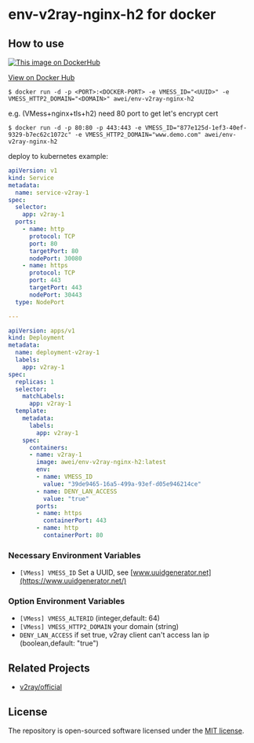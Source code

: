 # env-v2ray-nginx-h2 for docker
## How to use
[![This image on DockerHub](https://img.shields.io/docker/pulls/awei/env-v2ray-nginx-h2.svg)](https://hub.docker.com/r/awei/env-v2ray-nginx-h2/)

[View on Docker Hub](https://hub.docker.com/r/awei/env-v2ray-nginx-h2)

```shell
$ docker run -d -p <PORT>:<DOCKER-PORT> -e VMESS_ID="<UUID>" -e VMESS_HTTP2_DOMAIN="<DOMAIN>" awei/env-v2ray-nginx-h2
```
e.g. (VMess+nginx+tls+h2) need 80 port to get let's encrypt cert
```shell
$ docker run -d -p 80:80 -p 443:443 -e VMESS_ID="877e125d-1ef3-40ef-9329-b7ec62c1072c" -e VMESS_HTTP2_DOMAIN="www.demo.com" awei/env-v2ray-nginx-h2
```
deploy to kubernetes example:
```yaml
apiVersion: v1
kind: Service
metadata:
  name: service-v2ray-1
spec:
  selector:
    app: v2ray-1
  ports:
    - name: http
      protocol: TCP
      port: 80
      targetPort: 80
      nodePort: 30080
    - name: https
      protocol: TCP
      port: 443
      targetPort: 443
      nodePort: 30443
  type: NodePort

---

apiVersion: apps/v1
kind: Deployment
metadata:
  name: deployment-v2ray-1
  labels:
    app: v2ray-1
spec:
  replicas: 1
  selector:
    matchLabels:
      app: v2ray-1
  template:
    metadata:
      labels:
        app: v2ray-1
    spec:
      containers:
      - name: v2ray-1
        image: awei/env-v2ray-nginx-h2:latest
        env:
        - name: VMESS_ID
          value: "39de9465-16a5-499a-93ef-d05e946214ce"
        - name: DENY_LAN_ACCESS
          value: "true"
        ports:
        - name: https
          containerPort: 443
        - name: http
          containerPort: 80
```
### Necessary Environment Variables
* `[VMess] VMESS_ID` Set a UUID, see [www.uuidgenerator.net](https://www.uuidgenerator.net/)

### Option Environment Variables
* `[VMess] VMESS_ALTERID` (integer,default: 64)
* `[VMess] VMESS_HTTP2_DOMAIN` your domain (string)
* `DENY_LAN_ACCESS` if set true, v2ray client can't access lan ip (boolean,default: "true")

## Related Projects
- [v2ray/official](https://hub.docker.com/r/v2ray/official)

## License
The repository is open-sourced software licensed under the [MIT license](https://opensource.org/licenses/MIT).
